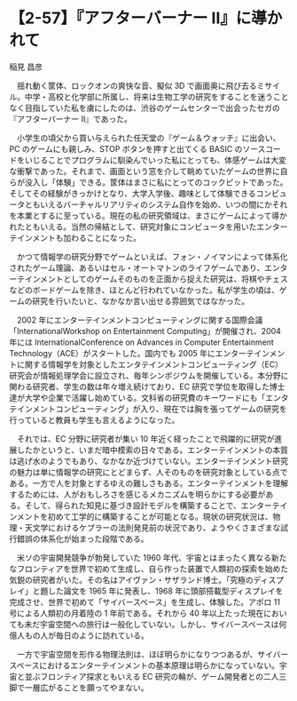 # 【2-57】『アフターバーナー II』に導かれて

<div class="author">稲見 昌彦</div>

　揺れ動く筐体、ロックオンの爽快な音、擬似 3D で画面奥に飛び去るミサイル。中学・高校と化学部に所属し、将来は生物工学の研究をすることを迷うことなく目指していた私を虜にしたのは、渋谷のゲームセンターで出会ったセガの『アフターバーナー II』であった。

　小学生の頃父から買い与えられた任天堂の『ゲーム＆ウォッチ』に出会い、PC のゲームにも親しみ、STOP ボタンを押すと出てくる BASIC のソースコードをいじることでプログラムに馴染んでいった私にとっても、体感ゲームは大変な衝撃であった。それまで、画面という窓を介して眺めていたゲームの世界に自らが没入し「体験」できる。筐体はまさに私にとってのコックピットであった。そしてその経験がきっかけとなり、大学入学後、趣味として体験できるコンピュータともいえるバーチャルリアリティのシステム自作を始め、いつの間にかそれを本業とするに至っている。現在の私の研究領域は、まさにゲームによって導かれたともいえる。当然の帰結として、研究対象にコンピュータを用いたエンターテインメントも加わることになった。

　かつて情報学の研究分野でゲームといえば、フォン・ノイマンによって体系化されたゲーム理論、あるいはセル・オートマトンのライフゲームであり、エンターテインメントとしてのゲームそのものを正面から捉えた研究は、将棋やチェスなどのボードゲームを除き、ほとんど行われていなかった。私が学生の頃は、ゲームの研究を行いたいと、なかなか言い出せる雰囲気ではなかった。

　2002 年にエンターテインメントコンピューティングに関する国際会議「InternationalWorkshop on Entertainment Computing」が開催され、2004 年には InternationalConference on Advances in Computer Entertainment Technology（ACE）がスタートした。国内でも 2005 年にエンターテインメントに関する情報学を対象としたエンタテインメントコンピューティング（EC）研究会が情報処理学会に設立され、毎年シンポジウムを開催している。本分野に関わる研究者、学生の数は年々増え続けており、EC 研究で学位を取得した博士達が大学や企業で活躍し始めている。文科省の研究費のキーワードにも「エンタテインメントコンピューティング」が入り、現在では胸を張ってゲームの研究を行っていると教員も学生も言えるようになった。

　それでは、EC 分野に研究者が集い 10 年近く経ったことで飛躍的に研究が進展したかというと、いまだ暗中模索の日々である。エンターテインメントの本質は逃げ水のようでもあり、なかなか近づけていない。エンターテインメント研究の魅力は単に情報学の研究にとどまらず、人そのものを研究対象としている点である。一方で人を対象とするゆえの難しさもある。エンターテインメントを理解するためには、人がおもしろさを感じるメカニズムを明らかにする必要がある。そして、得られた知見に基づき設計モデルを構築することで、エンターテインメントを初めて工学的に構築することが可能となる。現状の研究状況は、物理・天文学におけるケプラーの法則発見前の状況であり、ようやくさまざまな試行錯誤の体系化が始まった段階である。

　米ソの宇宙開発競争が勃発していた 1960 年代、宇宙とはまったく異なる新たなフロンティアを世界で初めて生成し、自ら作った装置で人類初の探索を始めた気鋭の研究者がいた。その名はアイヴァン・サザランド博士。「究極のディスプレイ」と題した論文を 1965 年に発表し、1968 年に頭部搭載型ディスプレイを完成させ、世界で初めて「サイバースペース」を生成し、体験した。アポロ 11 号による人類初の月着陸の 1 年前である。それから 40 年以上たった現在においても未だ宇宙空間への旅行は一般化していない。しかし、サイバースペースは何億人もの人が毎日のように訪れている。

　一方で宇宙空間を形作る物理法則は、ほぼ明らかになりつつあるが、サイバースペースにおけるエンターテインメントの基本原理は明らかになっていない。宇宙と並ぶフロンティア探求ともいえる EC 研究の輪が、ゲーム開発者との二人三脚で一層広がることを願ってやまない。
